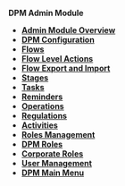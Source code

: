 
<strong>DPM Admin Module<strong>
<ul>
<li><a href="/articles/DPM/02_Admin_Module/01_Admin_Module_Overview.md">Admin Module Overview</a></li>
<li><a href="/articles/DPM/02_Admin_Module/02_DPM_Configuration.md">DPM Configuration</li>
<li><a href="/articles/DPM/02_Admin_Module/03_Flows.md">Flows</li>
<li><a href="/articles/DPM/02_Admin_Module/03_1_Flow_Level_Actions.md">Flow Level Actions</li>
<li><a href="/articles/DPM/02_Admin_Module/03_2_Flow_Export_Import.md">Flow Export and Import</li>
<li><a href="/articles/DPM/02_Admin_Module/04_Stages.md">Stages</li> 
<li><a href="/articles/DPM/02_Admin_Module/05_Tasks.md">Tasks</li>
<li><a href="/articles/DPM/02_Admin_Module/06_Reminders.md">Reminders</li>
<li><a href="/articles/DPM/02_Admin_Module/07_Operations.md">Operations</li>
<li><a href="/articles/DPM/02_Admin_Module/08_Regulations.md">Regulations</li>
<li><a href="/articles/DPM/02_Admin_Module/09_Activities.md">Activities</li>
<li><a href="/articles/DPM/02_Admin_Module/10_Roles_Management.md">Roles Management</li> 
<li><a href="/articles/DPM/02_Admin_Module/11_DPM_Roles.md">DPM Roles</li>
<li><a href="/articles/DPM/02_Admin_Module/12_Corporate_Roles.md">Corporate Roles</li>
<li><a href="/articles/DPM/02_Admin_Module/13_User_Management.md">User Management</li>
<li><a href="/articles/DPM/02_Admin_Module/14_DPM_Main_Menu.md">DPM Main Menu</li>

</ul>
